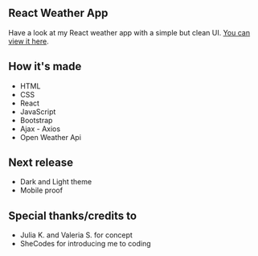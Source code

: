 ## React Weather App

Have a look at my React weather app with a simple but clean UI.
[You can view it here](http://react-weather-app-sp2-2.netlify.app/).

## How it's made

- HTML
- CSS
- React
- JavaScript
- Bootstrap
- Ajax - Axios
- Open Weather Api

## Next release

- Dark and Light theme
- Mobile proof 

## Special thanks/credits to 

- Julia K. and Valeria S. for concept
- SheCodes for introducing me to coding
